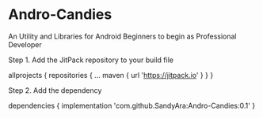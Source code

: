 # Andro-Candies
An Utility and Libraries for Android Beginners to begin as Professional Developer

Step 1. Add the JitPack repository to your build file

 allprojects {
		repositories {
			...
			maven { url 'https://jitpack.io' }
		}
	}
  
 Step 2. Add the dependency
 
 dependencies {
			implementation 'com.github.SandyAra:Andro-Candies:0.1'
	}
	
	
